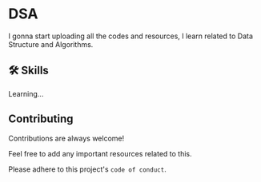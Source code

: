
# DSA

I gonna start uploading all the codes and resources, I learn related to Data Structure and Algorithms.


## 🛠 Skills
Learning...


## Contributing

Contributions are always welcome!

Feel free to add any important resources related to this.

Please adhere to this project's `code of conduct`.

